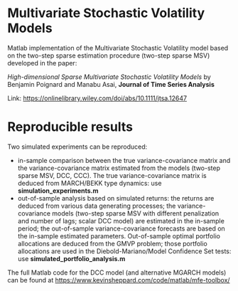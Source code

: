 
# Multivariate Stochastic Volatility Models

Matlab implementation of the Multivariate Stochastic Volatility model based on the two-step sparse estimation procedure (two-step sparse MSV) developed in the paper:

*High-dimensional Sparse Multivariate Stochastic Volatility Models* by Benjamin Poignard and Manabu Asai, **Journal of Time Series Analysis** 

Link: https://onlinelibrary.wiley.com/doi/abs/10.1111/jtsa.12647

# Reproducible results

Two simulated experiments can be reproduced: 

* in-sample comparison between the true variance-covariance matrix and the variance-covariance matrix estimated from the models (two-step sparse MSV, DCC, CCC). The true variance-covariance matrix is deduced from MARCH/BEKK type dynamics: use **simulation_experiments.m**
* out-of-sample analysis based on simulated returns: the returns are deduced from various data generating processes; the variance-covariance models (two-step sparse MSV with different penalization and number of lags; scalar DCC model) are estimated in the in-sample period; the out-of-sample variance-covariance forecasts are based on the in-sample estimated parameters. Out-of-sample optimal portfolio allocations are deduced from the GMVP problem; those portfolio allocations are used in the Diebold-Mariano/Model Confidence Set tests: use **simulated_portfolio_analysis.m**

The full Matlab code for the DCC model (and alternative MGARCH models) can be found at https://www.kevinsheppard.com/code/matlab/mfe-toolbox/
